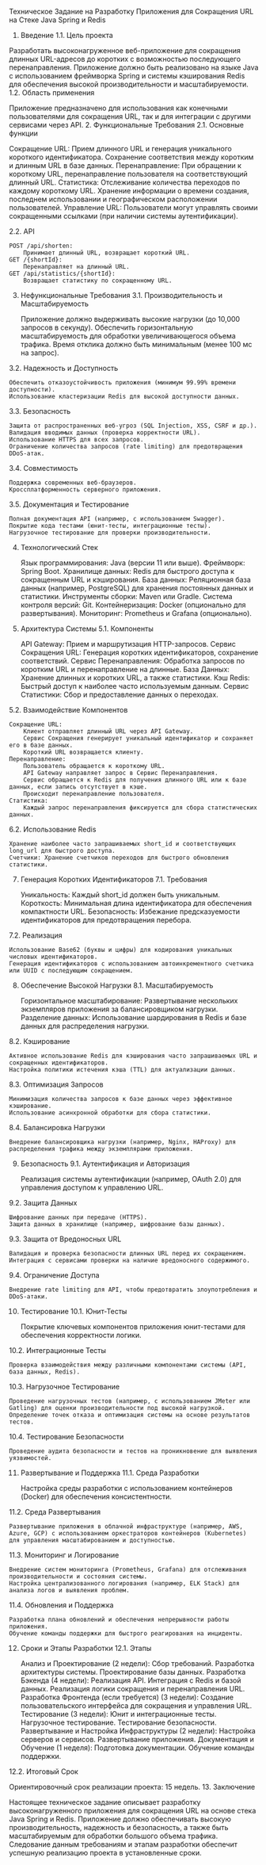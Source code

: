 Техническое Задание на Разработку Приложения для Сокращения URL на Стеке Java Spring и Redis
1. Введение
   1.1. Цель проекта

Разработать высоконагруженное веб-приложение для сокращения длинных URL-адресов до коротких с возможностью последующего 
перенаправления. Приложение должно быть реализовано на языке Java с использованием фреймворка Spring и системы 
кэширования Redis для обеспечения высокой производительности и масштабируемости.
1.2. Область применения

Приложение предназначено для использования как конечными пользователями для сокращения URL, так и для интеграции с другими сервисами через API.
2. Функциональные Требования
   2.1. Основные функции

   Сокращение URL:
   Прием длинного URL и генерация уникального короткого идентификатора.
   Сохранение соответствия между коротким и длинным URL в базе данных.
   Перенаправление:
   При обращении к короткому URL, перенаправление пользователя на соответствующий длинный URL.
   Статистика:
   Отслеживание количества переходов по каждому короткому URL.
   Хранение информации о времени создания, последнем использовании и географическом расположении пользователей.
   Управление URL:
   Пользователи могут управлять своими сокращенными ссылками (при наличии системы аутентификации).

2.2. API

    POST /api/shorten:
        Принимает длинный URL, возвращает короткий URL.
    GET /{shortId}:
        Перенаправляет на длинный URL.
    GET /api/statistics/{shortId}:
        Возвращает статистику по сокращенному URL.

3. Нефункциональные Требования
   3.1. Производительность и Масштабируемость

   Приложение должно выдерживать высокие нагрузки (до 10,000 запросов в секунду).
   Обеспечить горизонтальную масштабируемость для обработки увеличивающегося объема трафика.
   Время отклика должно быть минимальным (менее 100 мс на запрос).

3.2. Надежность и Доступность

    Обеспечить отказоустойчивость приложения (минимум 99.99% времени доступности).
    Использование кластеризации Redis для высокой доступности данных.

3.3. Безопасность

    Защита от распространенных веб-угроз (SQL Injection, XSS, CSRF и др.).
    Валидация вводимых данных (проверка корректности URL).
    Использование HTTPS для всех запросов.
    Ограничение количества запросов (rate limiting) для предотвращения DDoS-атак.

3.4. Совместимость

    Поддержка современных веб-браузеров.
    Кроссплатформенность серверного приложения.

3.5. Документация и Тестирование

    Полная документация API (например, с использованием Swagger).
    Покрытие кода тестами (юнит-тесты, интеграционные тесты).
    Нагрузочное тестирование для проверки производительности.

4. Технологический Стек

   Язык программирования: Java (версии 11 или выше).
   Фреймворк: Spring Boot.
   Хранилище данных: Redis для быстрого доступа к сокращенным URL и кэширования.
   База данных: Реляционная база данных (например, PostgreSQL) для хранения постоянных данных и статистики.
   Инструменты сборки: Maven или Gradle.
   Система контроля версий: Git.
   Контейнеризация: Docker (опционально для развертывания).
   Мониторинг: Prometheus и Grafana (опционально).

5. Архитектура Системы
   5.1. Компоненты

   API Gateway: Прием и маршрутизация HTTP-запросов.
   Сервис Сокращения URL: Генерация коротких идентификаторов, сохранение соответствий.
   Сервис Перенаправления: Обработка запросов по коротким URL и перенаправление на длинные.
   База Данных: Хранение длинных и коротких URL, а также статистики.
   Кэш Redis: Быстрый доступ к наиболее часто используемым данным.
   Сервис Статистики: Сбор и предоставление данных о переходах.

5.2. Взаимодействие Компонентов

    Сокращение URL:
        Клиент отправляет длинный URL через API Gateway.
        Сервис Сокращения генерирует уникальный идентификатор и сохраняет его в базе данных.
        Короткий URL возвращается клиенту.
    Перенаправление:
        Пользователь обращается к короткому URL.
        API Gateway направляет запрос в Сервис Перенаправления.
        Сервис обращается к Redis для получения длинного URL или к базе данных, если запись отсутствует в кэше.
        Происходит перенаправление пользователя.
    Статистика:
        Каждый запрос перенаправления фиксируется для сбора статистических данных.

6.2. Использование Redis

    Хранение наиболее часто запрашиваемых short_id и соответствующих long_url для быстрого доступа.
    Счетчики: Хранение счетчиков переходов для быстрого обновления статистики.

7. Генерация Коротких Идентификаторов
   7.1. Требования

   Уникальность: Каждый short_id должен быть уникальным.
   Короткость: Минимальная длина идентификатора для обеспечения компактности URL.
   Безопасность: Избежание предсказуемости идентификаторов для предотвращения перебора.

7.2. Реализация

    Использование Base62 (буквы и цифры) для кодирования уникальных числовых идентификаторов.
    Генерация идентификаторов с использованием автоинкрементного счетчика или UUID с последующим сокращением.

8. Обеспечение Высокой Нагрузки
   8.1. Масштабируемость

   Горизонтальное масштабирование: Развертывание нескольких экземпляров приложения за балансировщиком нагрузки.
   Разделение данных: Использование шардирования в Redis и базе данных для распределения нагрузки.

8.2. Кэширование

    Активное использование Redis для кэширования часто запрашиваемых URL и сокращенных идентификаторов.
    Настройка политики истечения кэша (TTL) для актуализации данных.

8.3. Оптимизация Запросов

    Минимизация количества запросов к базе данных через эффективное кэширование.
    Использование асинхронной обработки для сбора статистики.

8.4. Балансировка Нагрузки

    Внедрение балансировщика нагрузки (например, Nginx, HAProxy) для распределения трафика между экземплярами приложения.

9. Безопасность
   9.1. Аутентификация и Авторизация

   Реализация системы аутентификации (например, OAuth 2.0) для управления доступом к управлению URL.

9.2. Защита Данных

    Шифрование данных при передаче (HTTPS).
    Защита данных в хранилище (например, шифрование базы данных).

9.3. Защита от Вредоносных URL

    Валидация и проверка безопасности длинных URL перед их сокращением.
    Интеграция с сервисами проверки на наличие вредоносного содержимого.

9.4. Ограничение Доступа

    Внедрение rate limiting для API, чтобы предотвратить злоупотребления и DDoS-атаки.

10. Тестирование
    10.1. Юнит-Тесты

    Покрытие ключевых компонентов приложения юнит-тестами для обеспечения корректности логики.

10.2. Интеграционные Тесты

    Проверка взаимодействия между различными компонентами системы (API, база данных, Redis).

10.3. Нагрузочное Тестирование

    Проведение нагрузочных тестов (например, с использованием JMeter или Gatling) для оценки производительности под высокой нагрузкой.
    Определение точек отказа и оптимизация системы на основе результатов тестов.

10.4. Тестирование Безопасности

    Проведение аудита безопасности и тестов на проникновение для выявления уязвимостей.

11. Развертывание и Поддержка
    11.1. Среда Разработки

    Настройка среды разработки с использованием контейнеров (Docker) для обеспечения консистентности.

11.2. Среда Развертывания

    Развертывание приложения в облачной инфраструктуре (например, AWS, Azure, GCP) с использованием оркестраторов контейнеров (Kubernetes) для управления масштабированием и доступностью.

11.3. Мониторинг и Логирование

    Внедрение систем мониторинга (Prometheus, Grafana) для отслеживания производительности и состояния системы.
    Настройка централизованного логирования (например, ELK Stack) для анализа логов и выявления проблем.

11.4. Обновления и Поддержка

    Разработка плана обновлений и обеспечения непрерывности работы приложения.
    Обучение команды поддержки для быстрого реагирования на инциденты.

12. Сроки и Этапы Разработки
12.1. Этапы

    Анализ и Проектирование (2 недели):
    Сбор требований.
    Разработка архитектуры системы.
    Проектирование базы данных.
    Разработка Бэкенда (4 недели):
    Реализация API.
    Интеграция с Redis и базой данных.
    Реализация логики сокращения и перенаправления URL.
    Разработка Фронтенда (если требуется) (3 недели):
    Создание пользовательского интерфейса для сокращения и управления URL.
    Тестирование (3 недели):
    Юнит и интеграционные тесты.
    Нагрузочное тестирование.
    Тестирование безопасности.
    Развертывание и Настройка Инфраструктуры (2 недели):
    Настройка серверов и сервисов.
    Развертывание приложения.
    Документация и Обучение (1 неделя):
    Подготовка документации.
    Обучение команды поддержки.

12.2. Итоговый Срок

Ориентировочный срок реализации проекта: 15 недель.
13. Заключение

Настоящее техническое задание описывает разработку высоконагруженного приложения для сокращения URL на основе стека 
Java Spring и Redis. Приложение должно обеспечивать высокую производительность, надежность и безопасность,
а также быть масштабируемым для обработки большого объема трафика. Следование данным требованиям и этапам разработки 
обеспечит успешную реализацию проекта в установленные сроки.